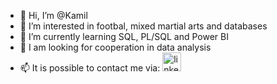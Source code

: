 - 👋 Hi, I’m @Kamil
- 👀 I’m interested in footbal, mixed martial arts and databases
- 🌱 I’m currently learning SQL, PL/SQL and Power BI
- 💞️ I am looking for cooperation in data analysis
- 📫 It is possible to contact me via: 
[<img alt="linked-in" src="https://cdn.jsdelivr.net/gh/devicons/devicon/icons/linkedin/linkedin-original.svg" width="30" />](https://www.linkedin.com/in/kamil-szczygielski)

<!---
Kamil-Szcz/Kamil-Szcz is a ✨ special ✨ repository because its `README.md` (this file) appears on your GitHub profile.
You can click the Preview link to take a look at your changes.
--->
